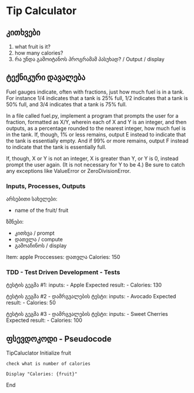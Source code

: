 # Tip Calculator

## კითხვები
1. what fruit is it?
1. how many calories? 
1. რა უნდა გამოიტანოს პროგრამამ პასუხად? / Output / display

## ტექნიკური დავალება
Fuel gauges indicate, often with fractions, just how much fuel is in a tank. For instance 1/4 indicates that a tank is 25% full, 1/2 indicates that a tank is 50% full, and 3/4 indicates that a tank is 75% full.

In a file called fuel.py, implement a program that prompts the user for a fraction, formatted as X/Y, wherein each of X and Y is an integer, and then outputs, as a percentage rounded to the nearest integer, how much fuel is in the tank. If, though, 1% or less remains, output E instead to indicate that the tank is essentially empty. And if 99% or more remains, output F instead to indicate that the tank is essentially full.

If, though, X or Y is not an integer, X is greater than Y, or Y is 0, instead prompt the user again. (It is not necessary for Y to be 4.) Be sure to catch any exceptions like ValueError or ZeroDivisionError.


### Inputs, Processes, Outputs
არსებითი სახელები:
- name of the fruit/ fruit

ზმნები:
- კითხვა / prompt
- დათვლა / compute
- გამოაჩინოს / display

Item: apple
Proccesses: დათვლა
Calories: 150

### TDD - Test Driven Development - Tests
ტესტის გეგმა #1:
inputs:
    - Apple 
Expected result:
    - Calories: 130  


ტესტის გეგმა #2 - დამრგვალების ტესტი:
inputs:
    - Avocado 
Expected result:
    - Calories: 50

ტესტის გეგმა #3 - დამრგვალების ტესტი:
inputs:
    - Sweet Cherries 
Expected result:
    - Calories: 100

## ფსევდოკოდი - Pseudocode
TipCaluclator
    Initialize fruit

    check what is number of calories

    Display "Calories: {fruit}"
End